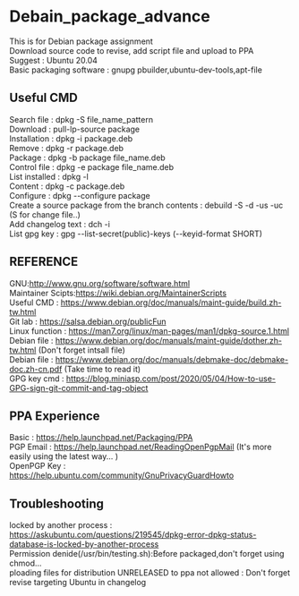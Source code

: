 # Debain_package_advance<br />
This is for Debian package assignment<br />
Download source code to revise, add script file and upload to PPA<br />
Suggest : Ubuntu 20.04<br />
Basic packaging software : gnupg pbuilder,ubuntu-dev-tools,apt-file<br />


## __Useful CMD__ <br />
Search file : dpkg -S file_name_pattern <br />
Download : pull-lp-source package <br />
Installation : dpkg -i package.deb <br />
Remove : dpkg -r package.deb <br />
Package : dpkg -b package file_name.deb <br />
Control file : dpkg -e package file_name.deb<br />
List installed : dpkg -l<br />
Content : dpkg -c package.deb<br />
Configure : dpkg --configure package<br />
Create a source package from the branch contents : debuild -S -d -us -uc (S for change file..)<br />
Add changelog text : dch -i <br />
List gpg key : gpg --list-secret(public)-keys (--keyid-format SHORT) <br />


## __REFERENCE__ <br />
GNU:http://www.gnu.org/software/software.html <br />
Maintainer Scipts:https://wiki.debian.org/MaintainerScripts <br />
Useful CMD : https://www.debian.org/doc/manuals/maint-guide/build.zh-tw.html <br />
Git lab : https://salsa.debian.org/publicFun <br />
Linux function : https://man7.org/linux/man-pages/man1/dpkg-source.1.html <br />
Debian file : https://www.debian.org/doc/manuals/maint-guide/dother.zh-tw.html (Don't forget intsall file) <br />
Debian file : https://www.debian.org/doc/manuals/debmake-doc/debmake-doc.zh-cn.pdf (Take time to read it) <br />
GPG key cmd : https://blog.miniasp.com/post/2020/05/04/How-to-use-GPG-sign-git-commit-and-tag-object <br />

## __PPA Experience__ <br />
Basic : https://help.launchpad.net/Packaging/PPA <br />
PGP Email : https://help.launchpad.net/ReadingOpenPgpMail (It's more easily using the latest way... ) <br />
OpenPGP Key : https://help.ubuntu.com/community/GnuPrivacyGuardHowto <br />

## __Troubleshooting__ <br />
locked by another process : https://askubuntu.com/questions/219545/dpkg-error-dpkg-status-database-is-locked-by-another-process <br />
Permission denide(/usr/bin/testing.sh):Before packaged,don't forget using chmod... <br />
ploading files for distribution UNRELEASED to ppa not allowed :  Don't forget revise targeting Ubuntu in changelog
